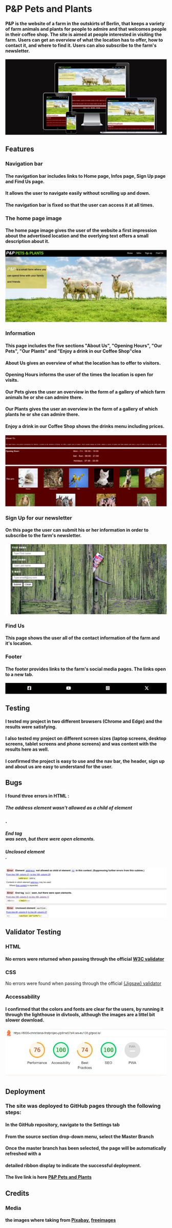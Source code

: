 # P&P Pets and Plants

#### P&P is the website of a farm in the outskirts of Berlin, that keeps a variety of farm animals and plants for people to admire and that welcomes people in their coffee shop. The site is aimed at people interested in visiting the farm. Users can get an overview of what the location has to offer, how to contact it, and where to find it. Users can also subscribe to the farm's newsletter. 
<img src="assets/images/capture.jpg">

## Features

### Navigation bar

#### The navigation bar includes links to Home page, Infos page, Sign Up page and Find Us page.
#### It allows the user to navigate easily without scrolling up and down. 
#### The navigation bar is fixed so that the user can access it at all times. 

### The home page image

#### The home page image gives the user of the website a first impression about the advertised location and the overlying text offers a small description about it. 
<img src="assets/images/capture4.jpg">

### Information

#### This page includes the five sections "About Us", "Opening Hours", "Our Pets", "Our Plants" and "Enjoy a drink in our Coffee Shop"clea
#### About Us gives an overview of what the location has to offer to visitors.
#### Opening Hours informs the user of the times the location is open for visits.
#### Our Pets gives the user an overview in the form of a gallery of which farm animals he or she can admire there.
#### Our Plants gives the user an overview in the form of a gallery of which plants he or she can admire there.
#### Enjoy a drink in our Coffee Shop shows the drinks menu including prices.
<img src="assets/images/capture5.jpg">

### Sign Up for our newsletter

#### On this page the user can submit his or her information in order to subscribe to the farm's newsletter. 
<img src="assets/images/capture6.jpg">

### Find Us

#### This page shows the user all of the contact information of the farm and it's location.

### Footer

#### The footer provides links to the farm's social media pages. The links open to a new tab. 
<img src="assets/images/cpture7.jpg">

## Testing

#### I tested my project in two different browsers (Chrome and Edge) and the results were satisfying.
#### I also tested my project on different screen sizes (laptop screens, desktop screens, tablet screens and phone screens) and was content with the results here as well.
#### I confirmed the project is easy to use and the nav bar, the header, sign up and about us are easy to understand for the user. 

## Bugs

#### I found three errors in HTML :

##### The address element wasn't allowed as a child of element <h3>.
##### End tag <main> was seen, but there were open elements.
##### Unclosed element <section>.

<img src="assets/images/capture2.jpg">

## Validator Testing

### HTML 
#### No errors were returned when passing through the official [W3C validator](https://validator.w3.org/nu/?doc=https%3A%2F%2Fchristianalamassi.github.io%2FFirstProjectGitpod%2F)

### CSS ####
No errors were found when passing through the official [(Jigsaw) validator](https://validator.w3.org/nu/?doc=https%3A%2F%2Fchristianalamassi.github.io%2FFirstProjectGitpod%2F)

### Accessability 
#### I confirmed that the colors and fonts are clear for the users, by running it through the lighthouse in divtools, although the images are a littel bit slower download.
<img src="assets/images/capture0.jpg">

## Deployment

### The site was deployed to GitHub pages through the following steps:
#### In the GitHub repository, navigate to the Settings tab
#### From the source section drop-down menu, select the Master Branch
#### Once the master branch has been selected, the page will be automatically refreshed with a 
#### detailed ribbon display to indicate the successful deployment.
#### The live link is here [P&P Pets and Plants](https://christianalamassi.github.io/FirstProjectGitpod/)

## Credits

### Media
#### the images where taking from [Pixabay](https://pixabay.com/), [freeimages](https://www.freeimages.com/)